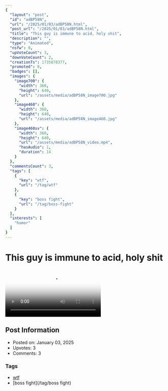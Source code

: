 ```yaml
---
{
  "layout": "post",
  "id": "adBP58N",
  "url": "/2025/01/03/adBP58N.html",
  "post_url": "/2025/01/03/adBP58N.html",
  "title": "This guy is immune to acid, holy shit",
  "description": "",
  "type": "Animated",
  "nsfw": 0,
  "upVoteCount": 3,
  "downVoteCount": 2,
  "creationTs": 1735878377,
  "promoted": 0,
  "badges": [],
  "images": {
    "image700": {
      "width": 360,
      "height": 640,
      "url": "/assets/media/adBP58N_image700.jpg"
    },
    "image460": {
      "width": 360,
      "height": 640,
      "url": "/assets/media/adBP58N_image460.jpg"
    },
    "image460sv": {
      "width": 360,
      "height": 640,
      "url": "/assets/media/adBP58N_video.mp4",
      "hasAudio": 1,
      "duration": 14
    }
  },
  "commentsCount": 3,
  "tags": [
    {
      "key": "wtf",
      "url": "/tag/wtf"
    },
    {
      "key": "boss fight",
      "url": "/tag/boss-fight"
    }
  ],
  "interests": [
    "humor"
  ]
}
---
```


# This guy is immune to acid, holy shit

<video controls playsinline loop poster="/assets/media/adBP58N_image460.jpg">
  <source src="/assets/media/adBP58N_video.mp4" type="video/mp4">
  Your browser does not support the video tag.
</video>

## Post Information

- Posted on: January 03, 2025
- Upvotes: 3
- Comments: 3

### Tags

- [wtf](/tag/wtf)
- [boss fight](/tag/boss fight)
